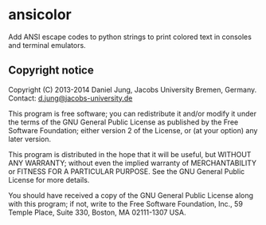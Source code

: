 ansicolor
=========

Add ANSI escape codes to python strings to print colored text in consoles and
terminal emulators.



Copyright notice
----------------

Copyright (C) 2013-2014 Daniel Jung, Jacobs University Bremen, Germany.
Contact: d.jung@jacobs-university.de

This program is free software; you can redistribute it and/or modify it
under the terms of the GNU General Public License as published by the Free
Software Foundation; either version 2 of the License, or (at your option)
any later version.

This program is distributed in the hope that it will be useful, but WITHOUT
ANY WARRANTY; without even the implied warranty of MERCHANTABILITY or
FITNESS FOR A PARTICULAR PURPOSE. See the GNU General Public License for
more details.

You should have received a copy of the GNU General Public License along
with this program; if not, write to the Free Software Foundation, Inc.,
59 Temple Place, Suite 330, Boston, MA 02111-1307 USA.
